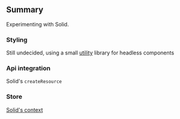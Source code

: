 ## Summary

Experimenting with Solid.

### Styling

Still undecided, using a small [utility](https://kobalte.dev/docs/core/components/dialog#anatomy) library for headless components

### Api integration

Solid's `createResource`

### Store

[Solid's context](https://www.solidjs.com/docs/latest/api#createcontext)
